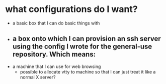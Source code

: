 

# what configurations do I want?

- a basic box that I can do basic things with
- a box onto which I can provision an ssh server using the config
  I wrote for the general-use repository. Which means:
  - 
- a machine that I can use for web browsing
  - possible to allocate vtty to machine so that I can just treat it
    like a normal X server?




